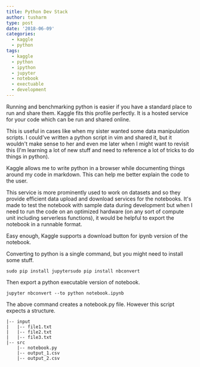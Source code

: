 ```yaml
---
title: Python Dev Stack
author: tusharm
type: post
date: '2018-06-09'
categories:
  - kaggle
  - python
tags:
  - kaggle
  - python
  - ipython
  - jupyter
  - notebook
  - exectuable
  - development
---
```

Running and benchmarking python is easier if you have a standard place to run and share them. Kaggle fits this profile perfectly. It is a hosted service for your code which can be run and shared online.

This is useful in cases like when my sister wanted some data manipulation scripts. I could've written a python script in vim and shared it, but it wouldn't make sense to her and even me later when I might want to revisit this (I'm learning a lot of new stuff and need to reference a lot of tricks to do things in python).

Kaggle allows me to write python in a browser while documenting things around my code in markdown. This can help me better explain the code to the user.

This service is more prominently used to work on datasets and so they provide efficient data upload and download services for the notebooks. It's made to test the notebook with sample data during development but when I need to run the code on an optimized hardware (on any sort of compute unit including serverless functions), it would be helpful to export the notebook in a runnable format.

Easy enough, Kaggle supports a download button for ipynb version of the notebook.

Converting to python is a single command, but you might need to install some stuff.

```
sudo pip install jupytersudo pip install nbconvert
```

Then export a python executable version of notebook.

```
jupyter nbconvert --to python notebook.ipynb
```

The above command creates a notebook.py file. However this script expects a structure.

    |-- input
    |   |-- file1.txt
    |   |-- file2.txt
    |   |-- file3.txt
    |-- src
        |-- notebook.py
        |-- output_1.csv
        |-- output_2.csv
